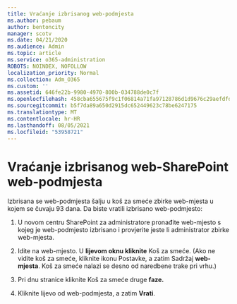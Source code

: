 ```yaml
---
title: Vraćanje izbrisanog web-podmjesta
ms.author: pebaum
author: bentoncity
manager: scotv
ms.date: 04/21/2020
ms.audience: Admin
ms.topic: article
ms.service: o365-administration
ROBOTS: NOINDEX, NOFOLLOW
localization_priority: Normal
ms.collection: Adm_O365
ms.custom: ''
ms.assetid: 646fe22b-9980-4970-800b-034788de0c7f
ms.openlocfilehash: 458cba655675f9c1f06814a71fa97128786d1d9676c29aefdfd752c2d26917d2
ms.sourcegitcommit: b5f7da89a650d2915dc652449623c78be6247175
ms.translationtype: MT
ms.contentlocale: hr-HR
ms.lasthandoff: 08/05/2021
ms.locfileid: "53958721"
---
```

# <a name="restore-a-deleted-sharepoint-subsite"></a>Vraćanje izbrisanog web-SharePoint web-podmjesta

Izbrisana se web-podmjesta šalju u koš za smeće zbirke web-mjesta u kojem se čuvaju 93 dana. Da biste vratili izbrisano web-podmjesto:
  
1. U novom centru SharePoint za administratore pronađite web-mjesto s kojeg je web-podmjesto izbrisano i provjerite jeste li administrator zbirke web-mjesta. 
    
2. Idite na web-mjesto. U **lijevom oknu kliknite** Koš za smeće. (Ako ne vidite koš za smeće, kliknite ikonu Postavke, a zatim Sadržaj **web-mjesta**. Koš za smeće nalazi se desno od naredbene trake pri vrhu.)
    
3. Pri dnu stranice kliknite Koš za smeće druge **faze.**
    
4. Kliknite lijevo od web-podmjesta, a zatim **Vrati**.
    

